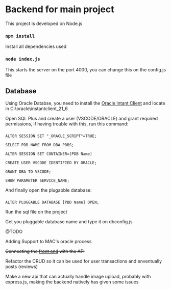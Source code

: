 # Backend for main project

This project is developed on Node.js

### `npm install`

Install all dependencies used

### `node index.js`

This starts the server on the port 4000, you can change this on the config.js file


## Database

Using Oracle Databse, you need to install the [Oracle Intant Client](https://www.oracle.com/database/technologies/instant-client/downloads.html) and locate in C:\\oracle\\instantclient_21_6

Open SQL Plus and create a user (VSCODE/ORACLE) and grant required permissions, if having trouble with this, run this command: 
###
    ALTER SESSION SET "_ORACLE_SCRIPT"=TRUE;
    
    SELECT PDB_NAME FROM DBA_PDBS; 
    
    ALTER SESSION SET CONTAINER=[PDB Name]
    
    CREATE USER VSCODE IDENTIFIED BY ORACLE;
    
    GRANT DBA TO VSCODE;

    SHOW PARAMETER SERVICE_NAME; 

And finally open the plugabble database:

###
    ALTER PLUGGABLE DATABASE [PBD Name] OPEN; 

Run the sql file on the project 

 Get you pluggable database name and type it on dbconfig.js
 
  @TODO
 
Adding Support to MAC's oracle process

~~Connecting the [front end](https://github.com/Gabrielmong/main-project-front) with the API~~

Refactor the CRUD so it can be used for user transactions and enventually posts (reviews)

Make a new api that can actually handle image upload, probably with express.js, making the backend natively has given some issues
